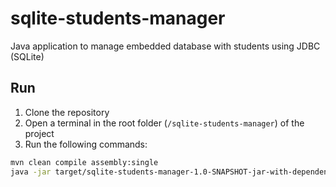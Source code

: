 # sqlite-students-manager

Java application to manage embedded database with students using JDBC (SQLite)

## Run

1. Clone the repository
2. Open a terminal in the root folder (`/sqlite-students-manager`) of the project
3. Run the following commands:
```bash
mvn clean compile assembly:single
java -jar target/sqlite-students-manager-1.0-SNAPSHOT-jar-with-dependencies.jar
```
